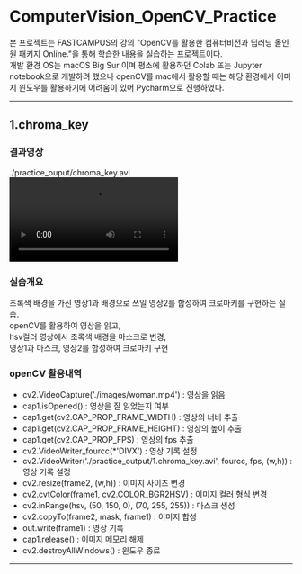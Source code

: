 # ComputerVision_OpenCV_Practice


본 프로젝트는 FASTCAMPUS의 강의 "OpenCV를 활용한 컴퓨터비전과 딥러닝 올인원 패키지 Online."을 통해 학습한 내용을 실습하는 프로젝트이다.  
개발 환경 OS는 macOS Big Sur 이며 평소에 활용하던 Colab 또는 Jupyter notebook으로 개발하려 했으나 openCV를 mac에서 활용할 때는 해당 환경에서 이미지 윈도우를 활용하기에 어려움이 있어 Pycharm으로 진행하였다.


--------------------------

## 1.chroma_key

### 결과영상
./practice_ouput/chroma_key.avi  
![chroma_key.avi](./practice_ouput/chroma_key.avi)

### 실습개요
초록색 배경을 가진 영상1과 배경으로 쓰일 영상2를 합성하여 크로마키를 구현하는 실습.  
openCV를 활용하여 영상을 읽고,  
hsv컬러 영상에서 초록색 배경을 마스크로 변경,  
영상1과 마스크, 영상2를 합성하여 크로마키 구현

### openCV 활용내역
- cv2.VideoCapture('./images/woman.mp4') : 영상을 읽음
- cap1.isOpened() : 영상을 잘 읽었는지 여부
- cap1.get(cv2.CAP_PROP_FRAME_WIDTH) : 영상의 너비 추출
- cap1.get(cv2.CAP_PROP_FRAME_HEIGHT) : 영상의 높이 추출
- cap1.get(cv2.CAP_PROP_FPS) : 영상의 fps 추출
- cv2.VideoWriter_fourcc(*'DIVX') : 영상 기록 설정
- cv2.VideoWriter('./practice_output/1.chroma_key.avi', fourcc, fps, (w,h)) : 영상 기록 설정
- cv2.resize(frame2, (w,h)) : 이미지 사이즈 변경
- cv2.cvtColor(frame1, cv2.COLOR_BGR2HSV) : 이미지 컬러 형식 변경
- cv2.inRange(hsv, (50, 150, 0), (70, 255, 255)) : 마스크 생성
- cv2.copyTo(frame2, mask, frame1) : 이미지 합성
- out.write(frame1) : 영상 기록
- cap1.release() : 이미지 메모리 해제
- cv2.destroyAllWindows() : 윈도우 종료

-------------------------------
